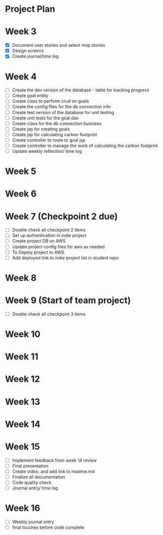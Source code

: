 # Project Plan

# Week 3 
- [X] Document user stories and select mvp stories
- [X] Design screens
- [X] Create journal/time log

# Week 4
- [ ] Create the dev version of the database - table for tracking progress
- [ ] Create goal entity
- [ ] Create class to perform crud on goals
- [ ] Create the config files for the db connection info
- [ ] Create test version of the database for unit testing 
- [ ] Create unit tests for the goal dao
- [ ] Create class for the db connection business
- [ ] Create jsp for creating goals
- [ ] Create jsp for calculating carbon footprint
- [ ] Create controller to route to goal jsp
- [ ] Create controller to manage the work of calculating the carbon footprint
- [ ] Update weekly reflection/ time log

# Week 5

# Week 6

# Week 7 (Checkpoint 2 due)
- [ ] Double check all checkpoint 2 items
- [ ] Set up authentication in indie project
- [ ] Create project DB on AWS
- [ ] Update project config files for aws as needed
- [ ] To Deploy project to AWS
- [ ] Add deployed link to indie project list in student repo

# Week 8

# Week 9 (Start of team project)
- [ ] Double check all checkpoint 3 items

# Week 10

# Week 11

# Week 12

# Week 13

# Week 14

# Week 15
- [ ] Implement feedback from week 14 review
- [ ] Final presentation
- [ ] Create video, and add link to readme.md
- [ ] Finalize all documentation
- [ ] Code quality check
- [ ] Journal entry/ time log

# Week 16
- [ ] Weekly journal entry
- [ ] final touches before code complete